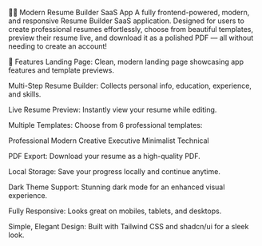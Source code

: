 🧑‍💼 Modern Resume Builder SaaS App
A fully frontend-powered, modern, and responsive Resume Builder SaaS application.
Designed for users to create professional resumes effortlessly, choose from beautiful templates, preview their resume live, and download it as a polished PDF — all without needing to create an account!

🚀 Features
Landing Page: Clean, modern landing page showcasing app features and template previews.

Multi-Step Resume Builder: Collects personal info, education, experience, and skills.

Live Resume Preview: Instantly view your resume while editing.

Multiple Templates: Choose from 6 professional templates:

Professional
Modern
Creative
Executive
Minimalist
Technical

PDF Export: Download your resume as a high-quality PDF.

Local Storage: Save your progress locally and continue anytime.

Dark Theme Support: Stunning dark mode for an enhanced visual experience.

Fully Responsive: Looks great on mobiles, tablets, and desktops.

Simple, Elegant Design: Built with Tailwind CSS and shadcn/ui for a sleek look.
